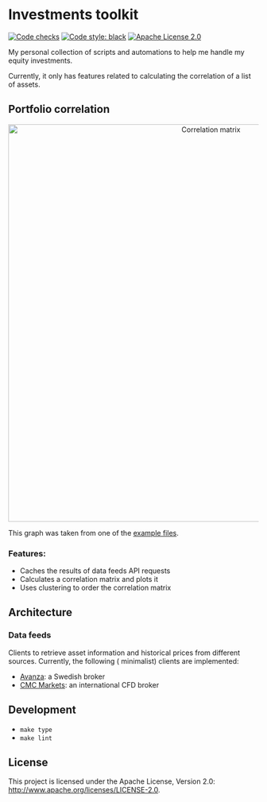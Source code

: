 # Investments toolkit

[![Code checks](https://github.com/fernandobrito/investments-toolkit/actions/workflows/run-code-checks.yaml/badge.svg)](https://github.com/fernandobrito/investments-toolkit/actions/workflows/run-code-checks.yaml)
[![Code style: black](https://img.shields.io/badge/code%20style-black-000000.svg)](https://github.com/psf/black)
[![Apache License 2.0](https://img.shields.io/github/license/fernandobrito/investments-toolkit)](https://github.com/voi-oss/dbt-exposures-crawler/)

My personal collection of scripts and automations to help me handle my equity investments.

Currently, it only has features related to calculating the correlation of a list of assets.

## Portfolio correlation

<p align="center">
    <a href="https://github.com/fernandobrito/investments-toolkit/blob/main/docs/correlation_matrix.gif">
        <img 
          src="https://github.com/fernandobrito/investments-toolkit/blob/main/docs/correlation_matrix.gif?raw=true" 
          alt="Correlation matrix"
          width="800px"
        />
    </a>
</p>

This graph was taken from one of the [example files](examples/correlation_from_list.ipynb).

### Features:

* Caches the results of data feeds API requests
* Calculates a correlation matrix and plots it
* Uses clustering to order the correlation matrix

## Architecture

### Data feeds

Clients to retrieve asset information and historical prices from different sources. Currently, the following (
minimalist) clients are implemented:

* [Avanza](https://www.avanza.se): a Swedish broker
* [CMC Markets](https://www.cmcmarkets.com/sv-se/): an international CFD broker

## Development

* `make type`
* `make lint`

## License

This project is licensed under the Apache License, Version 2.0: http://www.apache.org/licenses/LICENSE-2.0.